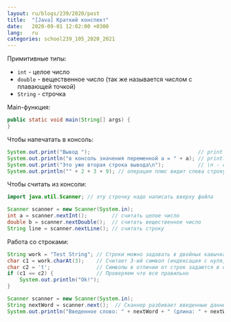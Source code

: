 ```yaml
---
layout: ru/blogs/239/2020/post
title:  "[Java] Краткий конспект"
date:   2020-09-01 12:02:00 +0300
lang:   ru
categories: school239_105_2020_2021
---
```


Примитивные типы:
 - ```int``` - целое число
 - ```double``` - вещественное число (так же называется числом с плавающей точкой)
 - ```String``` - строчка
 
Main-функция:
```java
public static void main(String[] args) {
}
```

Чтобы напечатать в консоль:
```java
System.out.print("Вывод ");                                   // print - выводит в консоль без окончания строки
System.out.println("в консоль значения переменной a = " + a); // println - выводит в консоль и завершает строку
System.out.print("Это уже вторая строка вывода\n");           // \n - специальный символ завершения строки (иначе говоря - переноса каретки)
System.out.println("" + 2 + 3 + 9); // операция плюс видит слева строку и справа число, поэтому число преобразует в строку и объединит полученные строки и так далее
```

Чтобы считать из консоли:
```java
import java.util.Scanner; // эту строчку надо написать вверху файла
```
```java
Scanner scanner = new Scanner(System.in);
int a = scanner.nextInt();        // считать целое число
double b = scanner.nextDouble();  // считать вещественное число
String line = scanner.nextLine(); // считать строку
```

Работа со строками:
```java
String work = "Test String"; // Строки можно задавать в двойных кавычках
char c1 = work.charAt(3);    // Считает 3-ий символ (индексация с нуля, т.е. букву 't')
char c2 = 't';               // Символы в отличии от строк задаются в одинарных кавычках
if (c1 == c2) {              // Проверяем что все правильно
    System.out.println("Ok!");
}

Scanner scanner = new Scanner(System.in);
String nextWord = scanner.next();  // Сканнер разбивает введенные данные по пробелам и переносам строк на "слова"
System.out.println("Введенное слово: " + nextWord + " (длина: " + nextWord.length() + ")");
```
